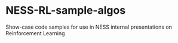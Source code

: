# NESS-RL-sample-algos
Show-case code samples for use in NESS internal presentations on Reinforcement Learning
